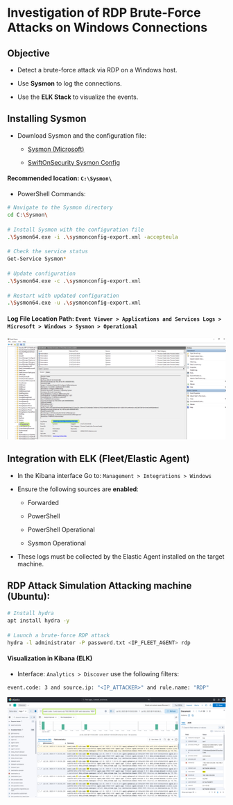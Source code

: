 # Investigation of RDP Brute-Force Attacks on Windows Connections

## Objective

- Detect a brute-force attack via RDP on a Windows host.

- Use **Sysmon** to log the connections.

- Use the **ELK Stack** to visualize the events.

## Installing Sysmon

- Download Sysmon and the configuration file:

  - [Sysmon (Microsoft)](https://learn.microsoft.com/en-us/sysinternals/downloads/sysmon)

  - [SwiftOnSecurity Sysmon Config](https://github.com/SwiftOnSecurity/sysmon-config)

#### Recommended location: `C:\Sysmon\`

- PowerShell Commands:

```sh
# Navigate to the Sysmon directory
cd C:\Sysmon\

# Install Sysmon with the configuration file
.\Sysmon64.exe -i .\sysmonconfig-export.xml -accepteula

# Check the service status
Get-Service Sysmon*

# Update configuration
.\Sysmon64.exe -c .\sysmonconfig-export.xml

# Restart with updated configuration
.\Sysmon64.exe -u .\sysmonconfig-export.xml
```

#### Log File Location Path: `Event Viewer > Applications and Services Logs > Microsoft > Windows > Sysmon > Operational`

![ELK](/Elastic_Stack_Windows/assets/01.png)

## Integration with ELK (Fleet/Elastic Agent)

- In the Kibana interface Go to: `Management > Integrations > Windows`

- Ensure the following sources are **enabled**:

  - Forwarded

  - PowerShell

  - PowerShell Operational

  - Sysmon Operational

- These logs must be collected by the Elastic Agent installed on the target machine.

## RDP Attack Simulation Attacking machine (Ubuntu):

```sh
# Install hydra
apt install hydra -y

# Launch a brute-force RDP attack
hydra -l administrator -P password.txt <IP_FLEET_AGENT> rdp
```

#### Visualization in Kibana (ELK)

- Interface: `Analytics > Discover` use the following filters:

```sh
event.code: 3 and source.ip: "<IP_ATTACKER>" and rule.name: "RDP"
```

![ELK](/Elastic_Stack_Windows/assets/02.png)
